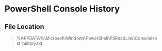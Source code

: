 # PowerShell Console History
## File Location
> %APPDATA%\Microsoft\Windows\PowerShell\PSReadLine\ConsoleHost_history.txt
